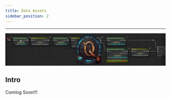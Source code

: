 ```yaml
---
title: Data Assets
sidebar_position: 2
---
```

<hr  /> 

![Banner](/img/QadeBanner.png)


## Intro
Coming Soon!!!